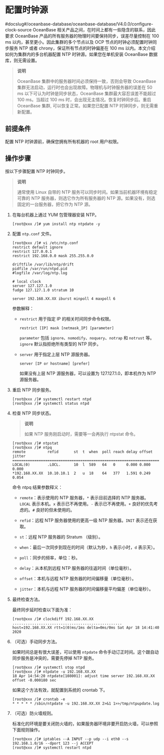# 配置时钟源
#docslug#/oceanbase-database/oceanbase-database/V4.0.0/configure-clock-source
OceanBase 相关产品之间，在时间上都有一些隐含的联系，因此要求 OceanBase 产品的所有服务器的物理时间要保持同步，误差尽量控制在 100 ms 以内，甚至更小。因此集群的多个节点以及 OCP 节点的时钟必须配置时钟同步服务 NTP 或者 chrony，保证所有节点的时钟偏差在 100 ms 以内。本文介绍如何为集群内的多台机器配置 NTP 时钟源。如果您在单机安装 OceanBase 数据库，则无需设置。

> **说明**
>
> OceanBase 集群中的服务器时间必须保持一致，否则会导致 OceanBase 集群无法启动，运行时也会出现故障。物理机与时钟服务器的误差在 50 ms 以下可认为时钟是同步状态，OceanBase 集群最大容忍误差不能超过 100 ms。当超过 100 ms 时，会出现无主情况。恢复时钟同步后。重启 OceanBase 集群, 可以恢复正常。如果您已配置 NTP 时钟同步，则无需重新配置。

## 前提条件

配置 NTP 时钟源前，确保您拥有所有机器的 root 用户权限。

## 操作步骤

按以下步骤配置 NTP 时钟同步。

> **说明**
>
> 通常使用 Linux 自带的 NTP 服务可以同步时间。如果当前机器环境有稳定可靠的 NTP 服务器，则选它作为所有服务器的 NTP 源。如果没有，则选固定的一台服务器，把它作为 NTP 源。

1. 在每台机器上通过 YUM 包管理器安装 NTP。

   ```shell
   [root@xxx /]# yum install ntp ntpdate -y
   ```

2. 配置 `ntp.conf` 文件。

   ```shell
   [root@xxx /]# vi /etc/ntp.conf
   restrict default ignore
   restrict 127.0.0.1
   restrict 192.168.0.0 mask 255.255.0.0
   
   driftfile /var/lib/ntp/drift
   pidfile /var/run/ntpd.pid
   #logfile /var/log/ntp.log
   
   # local clock
   server 127.127.1.0
   fudge 127.127.1.0 stratum 10
   
   server 192.168.XX.XX iburst minpoll 4 maxpoll 6
   ```

   参数解释：
   * `restrict` 用于指定 IP 的相关时间同步命令权限。

     ```shell
     restrict [IP] mask [netmask_IP] [parameter]
     ```

     `parameter` 包括 `ignore`、`nomodify`、`noquery`、`notrap` 和 `notrust` 等。`ignore` 默认指拒绝所有类型的 NTP 同步。

   * `server` 用于指定上层 NTP 源服务器。

     ```shell
     server [IP or hostname] [prefer]
     ```

     如果没有上层 NTP 源服务器，可以设置为 127.127.1.0，即本机作为 NTP 源服务器。

3. 重启 NTP 同步服务。

   ```shell
   [root@xxx /]# systemctl restart ntpd 
   [root@xxx /]# systemctl status ntpd
   ```

4. 检查 NTP 同步状态。

   > **说明**
   >
   > 如果 NTP 服务刚启动时，需要等一会再执行 ntpstat 命令。

   ```shell
   [root@xxx /]# ntpstat
   [root@xxx /]# ntpq
   remote          refid       st  t  when  poll reach delay offset jitter
   ========================================================================
   LOCAL(0)        .LOCL.      10  l  589   64   0     0.000 0.000  0.000
   *192.168.XX.XX  10.10.10.1  2   u  18    64   377   1.591 0.249  0.054
   ```

   命令 ntpq 结果参数释义：

   * `remote`：表示使用的 NTP 服务器，`*` 表示目前选择的 NTP 服务器。`LOCAL` 表示本机。`x` 表示已不再使用。`-` 表示已不再使用。`+` 良好的优先考虑的。`#` 良好的但未使用的。

   * `refid`：远程 NTP 服务器使用的更高一级 NTP 服务器。`INIT` 表示还在获取。

   * `st`：远程 NTP 服务器的 Stratum （级别）。

   * `when`：最后一次同步到现在的时间（默认为秒，`h` 表示小时，`d` 表示天）。

   * `poll`：同步的频率，单位：秒。

   * `delay`：从本机到远程 NTP 服务器的往返时间（单位毫秒）。

   * `offset`：本机与远程 NTP 服务器的时间偏移量（单位毫秒）。

   * `jitter`：本机与远程 NTP 服务器的时间偏移量平均偏差（单位毫秒）。

5. 最终检查方法。

   最终同步延时检查以下面为准：

   ```shell
   [root@xxx /]# clockdiff 192.168.XX.XX
   ..................................................
   host=192.168.XX.XX rtt=1(0)ms/1ms delta=0ms/0ms Sat Apr 18 14:41:40 2020
   ```

6. （可选）手动同步方法。

   如果时间总是有很大误差，可以使用 `ntpdate` 命令手动订正时间。这个跟自动同步服务是冲突的，需要先停掉 NTP 服务。

   ```shell
   [root@xxx /]# systemctl stop ntpd
   [root@xxx /]# ntpdate -u 192.168.XX.XX
   18 Apr 14:54:20 ntpdate[108001]: adjust time server 192.168.XX.XX offset -0.000180 sec
   ```

   如果这个方法有效，就配置到系统的 crontab 下。

   ```shell
   [root@xxx /]# crontab -e
   * * * * * /sbin/ntpdate -u 192.168.XX.XX 2>&1 1>>/tmp/ntpupdate.log
   ```

7. （可选）防火墙规则。

   标准化的环境是要关闭防火墙的，如果服务器环境非要开启防火墙，可以参照下面规则操作。

   ```shell
   [root@xxx /]# iptables --A INPUT --p udp --i eth0 --s 192.168.1.0/16 --dport 123 --j ACCEPT
   [root@xxx /]# systemctl restart ntpd
   ```
